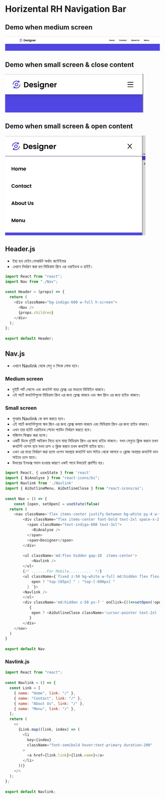 # Horizental RH Navigation Bar  

## Demo when medium screen
<img src='./images/forMd.jpg' />

## Demo when small screen & close content
<img src='./images/smClose.jpg' />

## Demo when small screen & open content
<img src='./images/smOpen.jpg' />

## Header.js
- ইহা হল মেইন লেআউট অর্থাৎ কন্টেইনার 
- এখানে নির্ধারণ করা হল মিডিয়াম স্ক্রিন এর ওয়াইডথ ও হাইট।
```js
import React from "react";
import Nav from "./Nav";

const Header = (props) => {
  return (
    <div className="bg-indigo-600 w-full h-screen">
      <Nav />
      {props.children}
    </div>
  );
};

export default Header;
```
## Nav.js
- এখানে Navlink থেকে মেনু ও লিংক লোড হবে। 
### Medium screen
- দুইটি পার্ট লোগো এবং কনটেন্ট যাহা ফ্লেক্স এর মাধ্যমে বিটউইন থাকবে।
- এই পার্টে কনটেন্টগুলো মিডিয়াম স্ক্রিন এর জন্য ফ্লেক্স থাকবে এবং স্মল স্ক্রিন এর জন্য হাইড থাকবে।
### Small screen
- পুনরায় Navlink কে কল করতে হবে।
- এই পার্টে কনটেন্টগুলো স্মল স্ক্রিন এর জন্য ফ্লেক্স  কলাম থাকবে এবং মিডিয়াম স্ক্রিন এর জন্য হাইড থাকবে।
- এখন তার হাইট ওয়াইডথ  শেডো প্যাডিং নির্ধারণ করতে হবে।
- পজিশন ফিক্সড করা হলো।
- একটি ডিভে দুইটি আইকন নিতে হবে যাহা মিডিয়াম স্ক্রিন এর জন্য হাইড থাকবে। যখন মেনুতে ক্লিক করবে তখন কনটেন্ট ওপেন হবে যখন ক্রস এ ক্লিক করবে তখন কনটেন্ট হাইড হবে।
- এখন  এর মধ্যে নির্ধারণ করা হলো ওপেন অবস্থায় কনটেন্ট ডান সাইড থেকে আসবে ও ক্লোজ অবস্থায় কনটেন্ট ডান সাইডে চলে যাবে। 
- উভয়ের ইনডক্স সমান হওয়ার কারণে একই সাথে উভয়েই প্রদর্শিত হয়।
```js
import React, { useState } from 'react'
import { BiAnalyse } from "react-icons/bi";
import Navlink from './Navlink'
import { AiOutlineMenu, AiOutlineClose } from "react-icons/ai";

const Nav = () => {
    const [open, setOpen] = useState(false)
  return (
    <nav className='flex items-center justify-between bg-white py-4 w-full shadow-lg md:px-24 '>
        <div className="flex items-center font-bold text-2xl space-x-2 px-7">   
          <span className="text-indigo-600 text-3xl">
            <BiAnalyse />
          </span>
          <span>Designer</span>
        </div>

        <ul className='md:flex hidden gap-10  items-center'>
            <Navlink />
        </ul>
        {/* .......For Mobile..........  */}
        <ul className={`fixed z-50 bg-white w-full md:hidden flex flex-col gap-8 p-7 transition-all ease-in duration-500 ${
            open ? "top-[65px] " : "top-[-600px] "
          } `}>
        <Navlink />  
        </ul>
        <div className='md:hidden z-50 px-7 ' onClick={()=>setOpen(!open)}>
           {
            open ? <AiOutlineClose className='cursor-pointer text-2xl '/> :  <AiOutlineMenu className='cursor-pointer text-2xl' />
           }
        </div>
    </nav>
  )
}

export default Nav
```
### Navlink.js
```js
import React from "react";

const Navlink = () => {
  const Link = [
    { name: "Home", link: "/" },
    { name: "Contact", link: "/" },
    { name: "About Us", link: "/" },
    { name: "Menu", link: "/" },
  ];
  return (
    <>
      {Link.map((link, index) => (
        <li
          key={index}
          className="font-semibold hover:text-primary duration-200"
        >
          <a href={link.link}>{link.name}</a>
        </li>
      ))}
    </>
  );
};

export default Navlink;


```